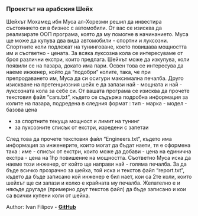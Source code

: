 ### Проектът на арабския Шейх

Шейхът Мохамед ибн Муса ал-Хорезми решил да инвестира
състоянието си в бизнес с автомобили. От вас се изисква да
реализирате ООП програма, която да му помогне в начинанието.
Муса ще може да купува два вида автомобили - спортни и луксозни.
Спортните коли подлежат на тунинговане, което повишава
мощността им и съответно - цената. За всяка луксозна кола се
интересуваме от броя различни екстри, които предлага.
Шейхът може да изкупува, коли появили се на пазара, докато има
пари. Освен това се интересува да наеме инженер, който да
“подобри” колите, така, че при препродаването им, Муса да си
осигури максимална печалба. Друго изискване на претенциозния
шейх е да запази най - мощната и най - луксозната кола за себе си.
От вашата програма се изисква да прочете текстовия файл
“cars.txt”, където се съдържа подробна информация за колите на
пазара, подредена в следния формат :
тип - марка - модел - базова цена
* за спортните текуща мощност и лимит на тунинг
* за луксозните списък от екстри, изредени с запетаи

След това да прочете текстовия файл “Engineers.txt”, където има
информация за инженерите, които могат да бъдат наети, тя е
оформена така :
име - списък от екстри, които може да добави - цена на единична
екстра - цена на 1hp повишение на мощността.
Съответно Муса иска да наеме този инженер, от който ще направи
най - голяма печалба. За да бъде всичко прозрачно за шейха, той
иска и текстов файл “report.txt”, където да бъде записано кой
инженер е бил нает, кои са 2те коли, които шейхът ще си запази и
колко е крайната му печалба. Желателно е и някъде другаде
(примерно друг текстов файл) да бъде записано и кои са всички
купени коли от шейха.

Author: Ivan Filipov - [**GitHub**](https://github.com/IvanFilipov/)